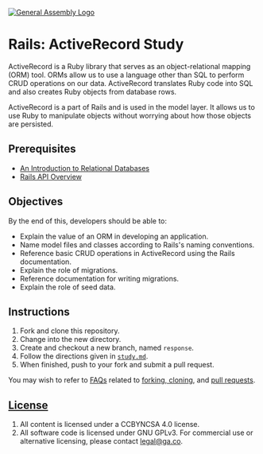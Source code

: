 [![General Assembly Logo](https://camo.githubusercontent.com/1a91b05b8f4d44b5bbfb83abac2b0996d8e26c92/687474703a2f2f692e696d6775722e636f6d2f6b6538555354712e706e67)](https://generalassemb.ly/education/web-development-immersive)

# Rails: ActiveRecord Study

ActiveRecord is a Ruby library that serves as an object-relational mapping (ORM)
tool. ORMs allow us to use a language other than SQL to perform CRUD operations
on our data. ActiveRecord translates Ruby code into SQL and also creates Ruby
objects from database rows.

ActiveRecord is a part of Rails and is used in the model layer. It allows us to
use Ruby to manipulate objects without worrying about how those objects are
persisted.

## Prerequisites

-   [An Introduction to Relational Databases](https://github.com/ga-wdi-boston/sql-crud)
-   [Rails API Overview](https://github.com/ga-wdi-boston/rails-api)

## Objectives

By the end of this, developers should be able to:

-   Explain the value of an ORM in developing an application.
-   Name model files and classes according to Rails's naming conventions.
-   Reference basic CRUD operations in ActiveRecord using the Rails
    documentation.
-   Explain the role of migrations.
-   Reference documentation for writing migrations.
-   Explain the role of seed data.

## Instructions

1.  Fork and clone this repository.
1.  Change into the new directory.
1.  Create and checkout a new branch, named `response`.
1.  Follow the directions given in [`study.md`](study.md).
1.  When finished, push to your fork and submit a pull request.

You may wish to refer to [FAQs](https://github.com/ga-wdi-boston/meta/wiki/)
related to [forking,
cloning](https://github.com/ga-wdi-boston/meta/wiki/ForkAndClone), and [pull
requests](https://github.com/ga-wdi-boston/meta/wiki/PullRequest).

## [License](LICENSE)

1.  All content is licensed under a CC­BY­NC­SA 4.0 license.
1.  All software code is licensed under GNU GPLv3. For commercial use or
    alternative licensing, please contact legal@ga.co.
